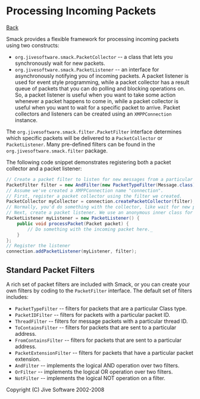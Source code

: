Processing Incoming Packets
===========================

[Back](index.md)

Smack provides a flexible framework for processing incoming packets using two
constructs:

  * `org.jivesoftware.smack.PacketCollector` -- a class that lets you synchronously wait for new packets.
  * `org.jivesoftware.smack.PacketListener` -- an interface for asynchronously notifying you of incoming packets.  A packet listener is used for event style programming, while a packet collector has a result queue of packets that you can do polling and blocking operations on. So, a packet listener is useful when you want to take some action whenever a packet happens to come in, while a packet collector is useful when you want to wait for a specific packet to arrive. Packet collectors and listeners can be created using an `XMPPConnection` instance.

The `org.jivesoftware.smack.filter.PacketFilter` interface determines which
specific packets will be delivered to a `PacketCollector` or `PacketListener`.
Many pre-defined filters can be found in the `org.jivesoftware.smack.filter`
package.

The following code snippet demonstrates registering both a packet collector
and a packet listener:

```java
// Create a packet filter to listen for new messages from a particular user. We use an AndFilter to combine two other filters.
PacketFilter filter = new AndFilter(new PacketTypeFilter(Message.class), new FromContainsFilter("mary@jivesoftware.com"));
// Assume we've created a XMPPConnection name "connection".
// First, register a packet collector using the filter we created.
PacketCollector myCollector = connection.createPacketCollector(filter);
// Normally, you'd do something with the collector, like wait for new packets.
// Next, create a packet listener. We use an anonymous inner class for brevity.
PacketListener myListener = new PacketListener() {
	public void processPacket(Packet packet) {
		// Do something with the incoming packet here._
	}
};
// Register the listener
connection.addPacketListener(myListener, filter);
```

Standard Packet Filters
-----------------------

A rich set of packet filters are included with Smack, or you can create your
own filters by coding to the `PacketFilter` interface. The default set of
filters includes:

  * `PacketTypeFilter` -- filters for packets that are a particular Class type.
  * `PacketIDFilter` -- filters for packets with a particular packet ID.
  * `ThreadFilter` -- filters for message packets with a particular thread ID.
  * `ToContainsFilter` -- filters for packets that are sent to a particular address.
  * `FromContainsFilter` -- filters for packets that are sent to a particular address.
  * `PacketExtensionFilter` -- filters for packets that have a particular packet extension.
  * `AndFilter` -- implements the logical AND operation over two filters.
  * `OrFilter` -- implements the logical OR operation over two filters.
  * `NotFilter` -- implements the logical NOT operation on a filter.

Copyright (C) Jive Software 2002-2008
